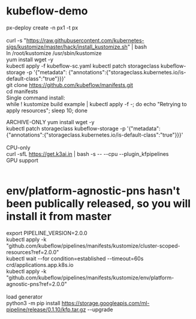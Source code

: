 # kubeflow-demo


px-deploy create -n px1 -t px</br>
</br>
curl -s "https://raw.githubusercontent.com/kubernetes-sigs/kustomize/master/hack/install_kustomize.sh"  | bash</br>
ln /root/kustomize /usr/sbin/kustomize</br>
yum install wget -y</br>
kubectl apply -f kubeflow-sc.yaml
kubectl patch storageclass kubeflow-storage -p '{"metadata": {"annotations":{"storageclass.kubernetes.io/is-default-class":"true"}}}'</br>
git clone https://github.com/kubeflow/manifests.git</br>
cd manifests</br>
Single command install:</br>
while ! kustomize build example | kubectl apply -f -; do echo "Retrying to apply resources"; sleep 10; done</br>


ARCHIVE-ONLY
yum install wget -y</br>
kubectl patch storageclass kubeflow-storage -p '{"metadata": {"annotations":{"storageclass.kubernetes.io/is-default-class":"true"}}}'</br>
</br>
CPU-only</br>
curl -sfL https://get.k3ai.in | bash -s -- --cpu --plugin_kfpipelines</br>
GPU support</br>
</br>
# env/platform-agnostic-pns hasn't been publically released, so you will install it from master</br>
export PIPELINE_VERSION=2.0.0</br>
kubectl apply -k "github.com/kubeflow/pipelines/manifests/kustomize/cluster-scoped-resources?ref=2.0.0"</br>
kubectl wait --for condition=established --timeout=60s crd/applications.app.k8s.io</br>
kubectl apply -k "github.com/kubeflow/pipelines/manifests/kustomize/env/platform-agnostic-pns?ref=2.0.0"</br>
</br>
load generator</br>
python3 -m pip install https://storage.googleapis.com/ml-pipeline/release/0.1.10/kfp.tar.gz --upgrade</br>
</br>

